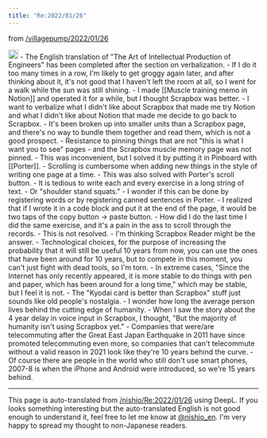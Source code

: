 ```yaml
---
title: "Re:2022/01/26"
---
```


from [/villagepump/2022/01/26](https://scrapbox.io/villagepump/2022/01/26)

<img src='https://scrapbox.io/api/pages/villagepump/nishio/icon' alt='/villagepump/nishio.icon' height="19.5"/>
- The English translation of "The Art of Intellectual Production of Engineers" has been completed after the section on verbalization.
- If I do it too many times in a row, I'm likely to get groggy again later, and after thinking about it, it's not good that I haven't left the room at all, so I went for a walk while the sun was still shining.
    - I made [[Muscle training memo in Notion]] and operated it for a while, but I thought Scrapbox was better.
    - I want to verbalize what I didn't like about Scrapbox that made me try Notion and what I didn't like about Notion that made me decide to go back to Scrapbox.
        - It's been broken up into smaller units than a Scrapbox page, and there's no way to bundle them together and read them, which is not a good prospect.
    - Resistance to pinning things that are not "this is what I want you to see" pages
        - and the Scrapbox muscle memory page was not pinned.
        - This was inconvenient, but I solved it by putting it in Pinboard with [[Porter]].
    - Scrolling is cumbersome when adding new things in the style of writing one page at a time.
        - This was also solved with Porter's scroll button.
    - It is tedious to write each and every exercise in a long string of text.
        - Or "shoulder stand squats."
        - I wonder if this can be done by registering words or by registering canned sentences in Porter.
        - I realized that if I wrote it in a code block and put it at the end of the page, it would be two taps of the copy button -> paste button.
    - How did I do the last time I did the same exercise, and it's a pain in the ass to scroll through the records.
        - This is not resolved.
        - I'm thinking Scrapbox Reader might be the answer.
- Technological choices, for the purpose of increasing the probability that it will still be useful 10 years from now, you can use the ones that have been around for 10 years, but to compete in this moment, you can't just fight with dead tools, so I'm torn.
    - In extreme cases, "Since the Internet has only recently appeared, it is more stable to do things with pen and paper, which has been around for a long time," which may be stable, but I feel it is not.
    - The "Kyodai card is better than Scrapbox" stuff just sounds like old people's nostalgia.
- I wonder how long the average person lives behind the cutting edge of humanity.
    - When I saw the story about the 4 year delay in voice input in Scrapbox, I thought, "But the majority of humanity isn't using Scrapbox yet."
    - Companies that were/are telecommuting after the Great East Japan Earthquake in 2011 have since promoted telecommuting even more, so companies that can't telecommute without a valid reason in 2021 look like they're 10 years behind the curve.
    - Of course there are people in the world who still don't use smart phones, 2007-8 is when the iPhone and Android were introduced, so we're 15 years behind.

---
This page is auto-translated from [/nishio/Re:2022/01/26](https://scrapbox.io/nishio/Re:2022/01/26) using DeepL. If you looks something interesting but the auto-translated English is not good enough to understand it, feel free to let me know at [@nishio_en](https://twitter.com/nishio_en). I'm very happy to spread my thought to non-Japanese readers.
